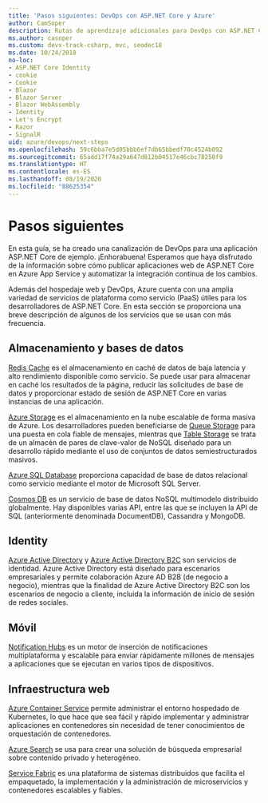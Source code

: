 ```yaml
---
title: 'Pasos siguientes: DevOps con ASP.NET Core y Azure'
author: CamSoper
description: Rutas de aprendizaje adicionales para DevOps con ASP.NET Core y Azure.
ms.author: casoper
ms.custom: devx-track-csharp, mvc, seodec18
ms.date: 10/24/2018
no-loc:
- ASP.NET Core Identity
- cookie
- Cookie
- Blazor
- Blazor Server
- Blazor WebAssembly
- Identity
- Let's Encrypt
- Razor
- SignalR
uid: azure/devops/next-steps
ms.openlocfilehash: 59c6bba7e5d05bbb6ef7db65bbedf70c4524b092
ms.sourcegitcommit: 65add17f74a29a647d812b04517e46cbc78258f9
ms.translationtype: HT
ms.contentlocale: es-ES
ms.lasthandoff: 08/19/2020
ms.locfileid: "88625354"
---
```

# <a name="next-steps"></a>Pasos siguientes

En esta guía, se ha creado una canalización de DevOps para una aplicación ASP.NET Core de ejemplo. ¡Enhorabuena! Esperamos que haya disfrutado de la información sobre cómo publicar aplicaciones web de ASP.NET Core en Azure App Service y automatizar la integración continua de los cambios.

Además del hospedaje web y DevOps, Azure cuenta con una amplia variedad de servicios de plataforma como servicio (PaaS) útiles para los desarrolladores de ASP.NET Core. En esta sección se proporciona una breve descripción de algunos de los servicios que se usan con más frecuencia.

## <a name="storage-and-databases"></a>Almacenamiento y bases de datos

[Redis Cache](/azure/redis-cache/) es el almacenamiento en caché de datos de baja latencia y alto rendimiento disponible como servicio. Se puede usar para almacenar en caché los resultados de la página, reducir las solicitudes de base de datos y proporcionar estado de sesión de ASP.NET Core en varias instancias de una aplicación.

[Azure Storage](/azure/storage/) es el almacenamiento en la nube escalable de forma masiva de Azure. Los desarrolladores pueden beneficiarse de [Queue Storage](/azure/storage/queues/storage-queues-introduction) para una puesta en cola fiable de mensajes, mientras que [Table Storage](/azure/storage/tables/table-storage-overview) se trata de un almacén de pares de clave-valor de NoSQL diseñado para un desarrollo rápido mediante el uso de conjuntos de datos semiestructurados masivos.

[Azure SQL Database](/azure/sql-database/) proporciona capacidad de base de datos relacional como servicio mediante el motor de Microsoft SQL Server.

[Cosmos DB](/azure/cosmos-db/) es un servicio de base de datos NoSQL multimodelo distribuido globalmente. Hay disponibles varias API, entre las que se incluyen la API de SQL (anteriormente denominada DocumentDB), Cassandra y MongoDB.

## Identity

[Azure Active Directory](/azure/active-directory/) y [Azure Active Directory B2C](/azure/active-directory-b2c/) son servicios de identidad. Azure Active Directory está diseñado para escenarios empresariales y permite colaboración Azure AD B2B (de negocio a negocio), mientras que la finalidad de Azure Active Directory B2C son los escenarios de negocio a cliente, incluida la información de inicio de sesión de redes sociales.

## <a name="mobile"></a>Móvil

[Notification Hubs](/azure/notification-hubs/) es un motor de inserción de notificaciones multiplataforma y escalable para enviar rápidamente millones de mensajes a aplicaciones que se ejecutan en varios tipos de dispositivos.

## <a name="web-infrastructure"></a>Infraestructura web

[Azure Container Service](/azure/aks/) permite administrar el entorno hospedado de Kubernetes, lo que hace que sea fácil y rápido implementar y administrar aplicaciones en contenedores sin necesidad de tener conocimientos de orquestación de contenedores.

[Azure Search](/azure/search/) se usa para crear una solución de búsqueda empresarial sobre contenido privado y heterogéneo.

[Service Fabric](/azure/service-fabric/) es una plataforma de sistemas distribuidos que facilita el empaquetado, la implementación y la administración de microservicios y contenedores escalables y fiables.
